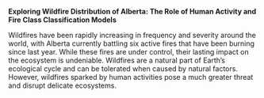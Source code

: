 **Exploring Wildfire Distribution of Alberta: The Role of Human Activity and Fire Class Classification Models**

Wildfires have been rapidly increasing in frequency and severity around the world, with Alberta currently battling six active fires that have been burning since last year. While these fires are under control, their lasting impact on the ecosystem is undeniable. Wildfires are a natural part of Earth’s ecological cycle and can be tolerated when caused by natural factors. However, wildfires sparked by human activities pose a much greater threat and disrupt delicate ecosystems.
